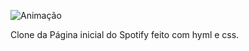 ![Animação](https://user-images.githubusercontent.com/70299838/116173616-49bf6880-a6e3-11eb-81ce-6dbfe59dce73.gif)

Clone da Página inicial do Spotify feito com hyml e css.
